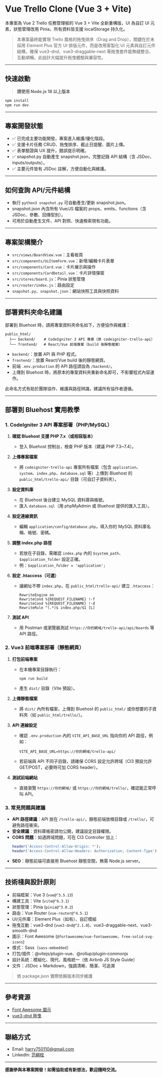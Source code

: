 # Vue Trello Clone (Vue 3 + Vite)

本專案為 Vue 2 Trello 任務管理板的 Vue 3 + Vite 全新重構版，UI 為自訂 UI 元素，狀態管理改用 Pinia，所有資料皆支援 localStorage 持久化。

> 本專案最終能實現 Trello 風格的拖曳排序（Drag and Drop），關鍵在於未採用 Element Plus 官方 UI 排版元件，而是改用客製化 UI 元素與自訂元件結構，確保
> vue3-dnd、vue3-draggable-next 等拖曳套件能無縫整合、互動順暢。此設計大幅提升拖曳體驗與兼容性。

---

## 快速啟動

> **請使用 Node.js 18 以上版本**

```bash
npm install
npm run dev
```

---

## 專案開發狀態

- ✅ 已完成主要功能開發，專案進入維護/優化階段。
- ✅ 支援卡片任務 CRUD、拖曳排序、截止日提醒、圖片上傳。
- ✅ 表單驗證與 UX 提升，錯誤提示明確。
- ✅ snapshot.py 自動產生 snapshot.json，完整記錄 API 結構（含 JSDoc、inputs/outputs）。
- ✅ 主要元件皆有 JSDoc 註解，方便自動化與維護。

---

## 如何查詢 API/元件結構

- 執行 `python3 snapshot.py` 可自動產生/更新 snapshot.json。
- snapshot.json 內含所有 Vue/JS 檔案的 props、emits、functions（含 JSDoc、參數、回傳型別）。
- 可用於自動產生文件、API 對照、快速檢索現有功能。

---

## 專案架構簡介

- `src/views/BoardView.vue`：主看板頁
- `src/components/UiItemForm.vue`：新增/編輯卡片表單
- `src/components/Card.vue`：卡片展示與操作
- `src/components/CardDetail.vue`：卡片詳情彈窗
- `src/stores/board.js`：Pinia 狀態管理
- `src/router/index.js`：路由設定
- `snapshot.py`、`snapshot.json`：網站快照工具與快照資料

---

## 部署資料夾命名建議

部署到 Bluehost 時，請將專案資料夾命名如下，方便協作與維護：

```
public_html/
  ├── backend/    # CodeIgniter 3 API 專案（原 codeigniter-trello-api）
  └── frontend/   # React/Vue 前端專案（build 後靜態檔案）
```

- `backend/`：放置 API 與 PHP 程式。
- `frontend/`：放置 React/Vue build 後的靜態網頁。
- 前端 `.env.production` 的 API 路徑請設為 `/backend/`。
- 上傳到 Bluehost 時，將原本的專案資料夾重新命名即可，不影響程式內容運作。

此命名方式有助於團隊協作、維護與路徑辨識，建議所有協作者遵循。

---

## 部署到 Bluehost 實用教學

### 1. CodeIgniter 3 API 專案部署（PHP/MySQL）

1. **確認 Bluehost 支援 PHP 7.x（或相容版本）**
   - 登入 Bluehost 控制台，檢查 PHP 版本（建議 PHP 7.3~7.4）。

2. **上傳專案檔案**
   - 將 `codeigniter-trello-api` 專案所有檔案（包含 `application`、`system`、`index.php`、`database.sql` 等）上傳到 Bluehost 的 `public_html/trello-api/` 目錄（可自訂子資料夾）。

3. **設定資料庫**
   - 在 Bluehost 後台建立 MySQL 資料庫與帳號。
   - 匯入 `database.sql`（用 phpMyAdmin 或 Bluehost 提供的匯入工具）。

4. **設定連線資訊**
   - 編輯 `application/config/database.php`，填入你的 MySQL 資料庫名稱、帳號、密碼。

5. **調整 index.php 路徑**
   - 若放在子目錄，需確認 `index.php` 內的 `$system_path`、`$application_folder` 設定正確。
   - 例：`$application_folder = 'application';`

6. **設定 .htaccess（可選）**
   - 讓網址不帶 `index.php`，在 `public_html/trello-api/` 建立 `.htaccess`：
     ```
     RewriteEngine on
     RewriteCond %{REQUEST_FILENAME} !-f
     RewriteCond %{REQUEST_FILENAME} !-d
     RewriteRule ^(.*)$ index.php/$1 [L]
     ```

7. **測試 API**
   - 用 Postman 或瀏覽器測試 `https://你的網域/trello-api/api/boards` 等 API 路徑。

### 2. Vue3 前端專案部署（靜態網頁）

1. **打包前端專案**
   - 在本機專案目錄執行：
     ```
     npm run build
     ```
   - 產生 `dist/` 目錄（Vite 預設）。

2. **上傳靜態檔案**
   - 將 `dist/` 內所有檔案，上傳到 Bluehost 的 `public_html/` 或你想要的子資料夾（如 `public_html/trello/`）。

3. **API 連線設定**
   - 確認 `.env.production` 內的 `VITE_API_BASE_URL` 指向你的 API 路徑，例如：
     ```
     VITE_API_BASE_URL=https://你的網域/trello-api/
     ```
   - 若前端與 API 不同子目錄，請確保 CORS 設定允許跨域（CI3 預設允許 GET/POST，必要時可加 CORS header）。

4. **測試前端網站**
   - 直接瀏覽 `https://你的網域/` 或 `https://你的網域/trello/`，確認能正常呼叫 API。

### 3. 常見問題與建議

- **API 路徑建議**：API 放在 `/trello-api/`，靜態前端放根目錄或 `/trello/`，可避免路徑衝突。
- **安全建議**：資料庫帳密請勿公開，建議設定目錄權限。
- **CORS 問題**：如遇跨域問題，可在 CI3 Controller 加上：
  ```php
  header('Access-Control-Allow-Origin: *');
  header('Access-Control-Allow-Headers: Authorization, Content-Type');
  ```
- **SEO**：靜態前端可直接用 Bluehost 靜態空間，無需 Node.js server。

---

## 技術棧與設計原則

- 前端框架：Vue 3 (`vue@^3.5.13`)
- 構建工具：Vite (`vite@^6.3.1`)
- 狀態管理：Pinia (`pinia@^3.0.2`)
- 路由：Vue Router (`vue-router@^4.5.1`)
- UI/元件庫：Element Plus（如有）、自訂模組
- 拖曳互動：vue3-dnd (`vue3-dnd@^2.1.0`)、vue3-draggable-next、vue3-smooth-dnd
- 圖示：Font Awesome (`@fortawesome/vue-fontawesome`、`free-solid-svg-icons`)
- 樣式：Sass（`sass-embedded`）
- 打包/插件：@vitejs/plugin-vue、@rollup/plugin-commonjs
- 設計系統：模組化、現代、風格統一（依 Airbnb JS Style Guide）
- 文件：JSDoc + Markdown，強調清晰、簡潔、可追溯

> 依 package.json 實際依賴版本同步維護

---

## 參考資源

- [Font Awesome 圖示](https://fontawesome.com/icons/)
- [vue3-dnd 拖曳](https://www.vue3-dnd.com/guide/)

---

## 聯絡方式

- Email: harry750110@gmail.com
- LinkedIn: [范綱栓](https://www.linkedin.com/in/%E7%B6%B1%E6%A0%93-%E8%8C%AF-810868219/)

---

**感謝參與本專案開發！如需協助或有新想法，歡迎隨時交流。**
